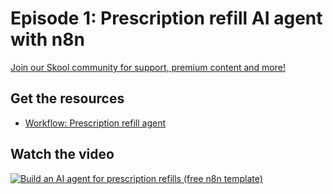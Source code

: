 # Episode 1: Prescription refill AI agent with n8n

[Join our Skool community for support, premium content and more!](https://www.skool.com/ai-agents-az?gw1)

## Get the resources

- [Workflow: Prescription refill agent](Prescription_refill_agent.json)

## Watch the video

[![Build an AI agent for prescription refills (free n8n template)](https://img.youtube.com/vi/rcsZSB3Ns1c/0.jpg)](https://www.youtube.com/watch?v=rcsZSB3Ns1c)
